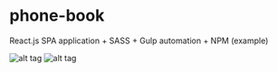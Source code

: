 # phone-book
React.js SPA application + SASS + Gulp automation + NPM (example)

![alt tag](https://raw.github.com/Galya-IT/phone-book/master/screens/search-filter.png)
![alt tag](https://raw.github.com/Galya-IT/phone-book/master/screens/add-contact.png)